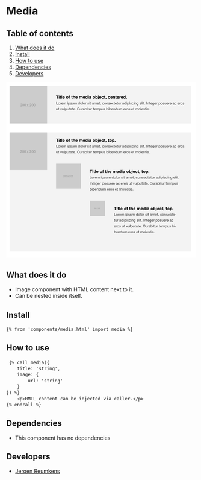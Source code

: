 
# Media

## Table of contents
1. [What does it do](#what-does-it-do)
2. [Install](#install)
3. [How to use](#how-to-use)
4. [Dependencies](#dependencies)
5. [Developers](#developers)

![Search results Demo](./_demo/media.png)

## What does it do
* Image component with HTML content next to it.
* Can be nested inside itself.

## Install
```htmlmixed
{% from 'components/media.html' import media %}
```

## How to use

```htmlmixed
 {% call media({
    title: 'string',
    image: {
        url: 'string'
    }
}) %}
    <p>HMTL content can be injected via caller.</p>
{% endcall %}
```

## Dependencies
* This component has no dependencies

## Developers
* [Jeroen Reumkens](mailto:jeroen.reumkens@tamtam.nl)
